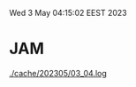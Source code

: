 Wed  3 May 04:15:02 EEST 2023
# JAM
<a href='./cache/202305/03_04.log'>./cache/202305/03_04.log</a>
